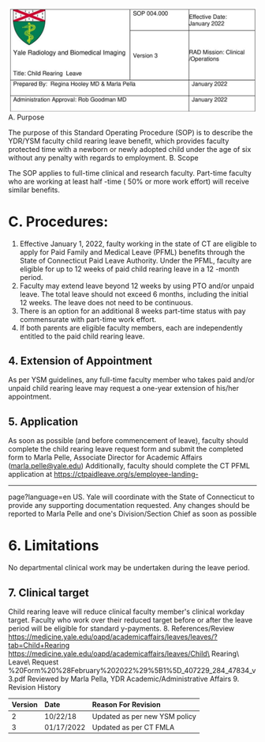 ![img-0.jpeg](img-0.jpeg.png)
A. Purpose

The purpose of this Standard Operating Procedure (SOP) is to describe the YDR/YSM faculty child rearing leave benefit, which provides faculty protected time with a newborn or newly adopted child under the age of six without any penalty with regards to employment.
B. Scope

The SOP applies to full-time clinical and research faculty. Part-time faculty who are working at least half -time ( $50 \%$ or more work effort) will receive similar benefits.

# C. Procedures: 

1. Effective January 1, 2022, faulty working in the state of CT are eligible to apply for Paid Family and Medical Leave (PFML) benefits through the State of Connecticut Paid Leave Authority. Under the PFML, faculty are eligible for up to 12 weeks of paid child rearing leave in a 12 -month period.
2. Faculty may extend leave beyond 12 weeks by using PTO and/or unpaid leave. The total leave should not exceed 6 months, including the initial 12 weeks. The leave does not need to be continuous.
3. There is an option for an additional 8 weeks part-time status with pay commensurate with part-time work effort.
4. If both parents are eligible faculty members, each are independently entitled to the paid child rearing leave.

## 4. Extension of Appointment

As per YSM guidelines, any full-time faculty member who takes paid and/or unpaid child rearing leave may request a one-year extension of his/her appointment.

## 5. Application

As soon as possible (and before commencement of leave), faculty should complete the child rearing leave request form and submit the completed form to Marla Pelle, Associate Director for Academic Affairs (marla.pelle@yale.edu) Additionally, faculty should complete the CT PFML application at https://ctpaidleave.org/s/employee-landing-

---

page?language=en US. Yale will coordinate with the State of Connecticut to provide any supporting documentation requested. Any changes should be reported to Marla Pelle and one's Division/Section Chief as soon as possible

# 6. Limitations 

No departmental clinical work may be undertaken during the leave period.

## 7. Clinical target

Child rearing leave will reduce clinical faculty member's clinical workday target. Faculty who work over their reduced target before or after the leave period will be eligible for standard y-payments.
8. References/Review
https://medicine.yale.edu/oapd/academicaffairs/leaves/leaves/?tab=Child+Rearing https://medicine.yale.edu/oapd/academicaffairs/leaves/Child\ Rearing\ Leave\ Request \%20Form\%20\%28February\%202022\%29\%5B1\%5D_407229_284_47834_v3.pdf
Reviewed by Marla Pella, YDR Academic/Administrative Affairs
9. Revision History

| Version | Date | Reason For Revision |
| :-- | :-- | :-- |
| 2 | $10 / 22 / 18$ | Updated as per new YSM policy |
| 3 | $01 / 17 / 2022$ | Updated as per CT FMLA |